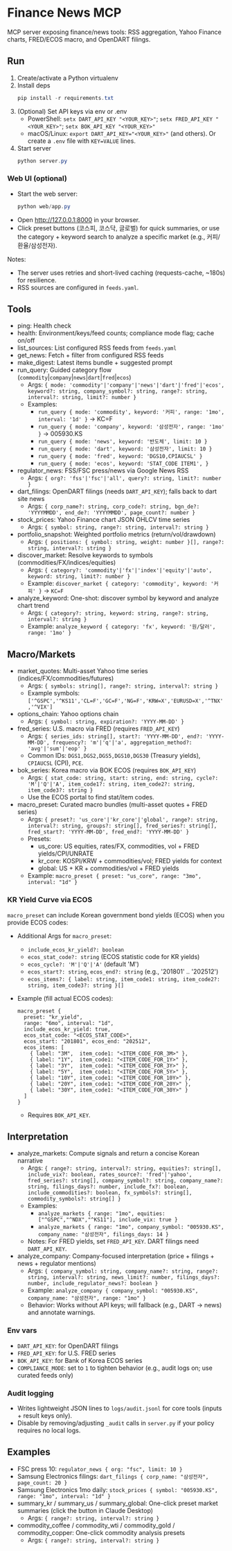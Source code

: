 # Finance News MCP

MCP server exposing finance/news tools: RSS aggregation, Yahoo Finance charts, FRED/ECOS macro, and OpenDART filings.

## Run
1. Create/activate a Python virtualenv
2. Install deps
   ```powershell
   pip install -r requirements.txt
   ```
3. (Optional) Set API keys via env or .env
   - PowerShell: `setx DART_API_KEY "<YOUR_KEY>"`; `setx FRED_API_KEY "<YOUR_KEY>"`; `setx BOK_API_KEY "<YOUR_KEY>"`
   - macOS/Linux: `export DART_API_KEY="<YOUR_KEY>"` (and others). Or create a `.env` file with `KEY=VALUE` lines.
4. Start server
   ```powershell
   python server.py
   ```

### Web UI (optional)
- Start the web server:
  ```powershell
  python web/app.py
  ```
- Open http://127.0.0.1:8000 in your browser.
- Click preset buttons (코스피, 코스닥, 글로벌) for quick summaries, or use the category + keyword search to analyze a specific market (e.g., 커피/환율/삼성전자).

Notes:
- The server uses retries and short-lived caching (requests-cache, ~180s) for resilience.
- RSS sources are configured in `feeds.yaml`.

## Tools
- ping: Health check
- health: Environment/keys/feed counts; compliance mode flag; cache on/off
- list_sources: List configured RSS feeds from `feeds.yaml`
- get_news: Fetch + filter from configured RSS feeds
- make_digest: Latest items bundle + suggested prompt
- run_query: Guided category flow (`commodity`|`company`|`news`|`dart`|`fred`|`ecos`)
  - Args: `{ mode: 'commodity'|'company'|'news'|'dart'|'fred'|'ecos', keyword?: string, company_symbol?: string, range?: string, interval?: string, limit?: number }`
  - Examples:
    - `run_query { mode: 'commodity', keyword: '커피', range: '1mo', interval: '1d' }` → KC=F
    - `run_query { mode: 'company', keyword: '삼성전자', range: '1mo' }` → 005930.KS
    - `run_query { mode: 'news', keyword: '반도체', limit: 10 }`
    - `run_query { mode: 'dart', keyword: '삼성전자', limit: 10 }`
    - `run_query { mode: 'fred', keyword: 'DGS10,CPIAUCSL' }`
    - `run_query { mode: 'ecos', keyword: 'STAT_CODE ITEM1', }`
- regulator_news: FSS/FSC press/news via Google News RSS
  - Args: `{ org?: 'fss'|'fsc'|'all', query?: string, limit?: number }`
- dart_filings: OpenDART filings (needs `DART_API_KEY`); falls back to dart site news
  - Args: `{ corp_name?: string, corp_code?: string, bgn_de?: 'YYYYMMDD', end_de?: 'YYYYMMDD', page_count?: number }`
- stock_prices: Yahoo Finance chart JSON OHLCV time series
  - Args: `{ symbol: string, range?: string, interval?: string }`
- portfolio_snapshot: Weighted portfolio metrics (return/vol/drawdown)
  - Args: `{ positions: { symbol: string, weight: number }[], range?: string, interval?: string }`
- discover_market: Resolve keywords to symbols (commodities/FX/indices/equities)
  - Args: `{ category?: 'commodity'|'fx'|'index'|'equity'|'auto', keyword: string, limit?: number }`
  - Example: `discover_market { category: 'commodity', keyword: '커피' }` → `KC=F`
- analyze_keyword: One-shot: discover symbol by keyword and analyze chart trend
  - Args: `{ category?: string, keyword: string, range?: string, interval?: string }`
  - Example: `analyze_keyword { category: 'fx', keyword: '원/달러', range: '1mo' }`

## Macro/Markets
- market_quotes: Multi-asset Yahoo time series (indices/FX/commodities/futures)
  - Args: `{ symbols: string[], range?: string, interval?: string }`
  - Example symbols: `['^GSPC','^KS11','CL=F','GC=F','NG=F','KRW=X','EURUSD=X','^TNX','^VIX']`
- options_chain: Yahoo options chain
  - Args: `{ symbol: string, expiration?: 'YYYY-MM-DD' }`
- fred_series: U.S. macro via FRED (requires `FRED_API_KEY`)
  - Args: `{ series_ids: string[], start?: 'YYYY-MM-DD', end?: 'YYYY-MM-DD', frequency?: 'm'|'q'|'a', aggregation_method?: 'avg'|'sum'|'eop' }`
  - Common IDs: `DGS1,DGS2,DGS5,DGS10,DGS30` (Treasury yields), `CPIAUCSL` (CPI), `PCE`.
- bok_series: Korea macro via BOK ECOS (requires `BOK_API_KEY`)
  - Args: `{ stat_code: string, start: string, end: string, cycle?: 'M'|'Q'|'A', item_code1?: string, item_code2?: string, item_code3?: string }`
  - Use the ECOS portal to find stat/item codes.
- macro_preset: Curated macro bundles (multi-asset quotes + FRED series)
  - Args: `{ preset?: 'us_core'|'kr_core'|'global', range?: string, interval?: string, groups?: string[], fred_series?: string[], fred_start?: 'YYYY-MM-DD', fred_end?: 'YYYY-MM-DD' }`
  - Presets:
    - us_core: US equities, rates/FX, commodities, vol + FRED yields/CPI/UNRATE
    - kr_core: KOSPI/KRW + commodities/vol; FRED yields for context
    - global: US + KR + commodities/vol + FRED yields
  - Example: `macro_preset { preset: "us_core", range: "3mo", interval: "1d" }`

### KR Yield Curve via ECOS
`macro_preset` can include Korean government bond yields (ECOS) when you provide ECOS codes:

- Additional Args for `macro_preset`:
  - `include_ecos_kr_yield?: boolean`
  - `ecos_stat_code?: string` (ECOS statistic code for KR yields)
  - `ecos_cycle?: 'M'|'Q'|'A'` (default 'M')
  - `ecos_start?: string`, `ecos_end?: string` (e.g., '201801' .. '202512')
  - `ecos_items?: { label: string, item_code1: string, item_code2?: string, item_code3?: string }[]`

- Example (fill actual ECOS codes):
  ```
  macro_preset {
    preset: "kr_yield",
    range: "6mo", interval: "1d",
    include_ecos_kr_yield: true,
    ecos_stat_code: "<ECOS_STAT_CODE>",
    ecos_start: "201801", ecos_end: "202512",
    ecos_items: [
      { label: "3M",  item_code1: "<ITEM_CODE_FOR_3M>" },
      { label: "1Y",  item_code1: "<ITEM_CODE_FOR_1Y>" },
      { label: "3Y",  item_code1: "<ITEM_CODE_FOR_3Y>" },
      { label: "5Y",  item_code1: "<ITEM_CODE_FOR_5Y>" },
      { label: "10Y", item_code1: "<ITEM_CODE_FOR_10Y>" },
      { label: "20Y", item_code1: "<ITEM_CODE_FOR_20Y>" },
      { label: "30Y", item_code1: "<ITEM_CODE_FOR_30Y>" }
    ]
  }
  ```

  - Requires `BOK_API_KEY`.

## Interpretation
- analyze_markets: Compute signals and return a concise Korean narrative
  - Args: `{ range?: string, interval?: string, equities?: string[], include_vix?: boolean, rates_source?: 'fred'|'yahoo', fred_series?: string[], company_symbol?: string, company_name?: string, filings_days?: number, include_fx?: boolean, include_commodities?: boolean, fx_symbols?: string[], commodity_symbols?: string[] }`
  - Examples:
    - `analyze_markets { range: "1mo", equities: ["^GSPC","^NDX","^KS11"], include_vix: true }`
    - `analyze_markets { range: "1mo", company_symbol: "005930.KS", company_name: "삼성전자", filings_days: 14 }`
  - Notes: For FRED yields, set `FRED_API_KEY`. DART filings need `DART_API_KEY`.
- analyze_company: Company-focused interpretation (price + filings + news + regulator mentions)
  - Args: `{ company_symbol: string, company_name?: string, range?: string, interval?: string, news_limit?: number, filings_days?: number, include_regulator_news?: boolean }`
  - Example: `analyze_company { company_symbol: "005930.KS", company_name: "삼성전자", range: "1mo" }`
  - Behavior: Works without API keys; will fallback (e.g., DART -> news) and annotate warnings.

### Env vars
- `DART_API_KEY`: for OpenDART filings
- `FRED_API_KEY`: for U.S. FRED series
- `BOK_API_KEY`: for Bank of Korea ECOS series
- `COMPLIANCE_MODE`: set to `1` to tighten behavior (e.g., audit logs on; use curated feeds only)

### Audit logging
- Writes lightweight JSON lines to `logs/audit.jsonl` for core tools (inputs + result keys only).
- Disable by removing/adjusting `_audit` calls in `server.py` if your policy requires no local logs.

## Examples
- FSC press 10: `regulator_news { org: "fsc", limit: 10 }`
- Samsung Electronics filings: `dart_filings { corp_name: "삼성전자", page_count: 20 }`
- Samsung Electronics 1mo daily: `stock_prices { symbol: "005930.KS", range: "1mo", interval: "1d" }`
- summary_kr / summary_us / summary_global: One-click preset market summaries (click the button in Claude Desktop)
  - Args: `{ range?: string, interval?: string }`
- commodity_coffee / commodity_wti / commodity_gold / commodity_copper: One-click commodity analysis presets
  - Args: `{ range?: string, interval?: string }`

